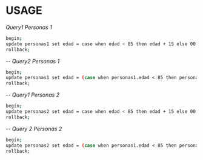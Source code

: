 # USAGE

*Query1 Personas 1*
```sh
begin;
update personas1 set edad = case when edad < 85 then edad + 15 else 00 end where rut in (select rut from ruts);
rollback;
```
--
*Query2 Personas 1*
```sh
begin;
update personas1 set edad = (case when personas1.edad < 85 then personas1.edad + 15 else 00 end) where exists (select from ruts where personas1.rut = ruts.rut);
rollback;
```
--
*Query1 Personas 2*
```sh
begin;
update personas2 set edad = case when edad < 85 then edad + 15 else 00 end where rut in (select rut from ruts);
rollback;
```
--
*Query 2 Personas 2*
```sh
begin;
update personas2 set edad = (case when personas1.edad < 85 then personas2.edad + 15 else 00 end) where exists (select from ruts where personas2.rut = ruts.rut);
rollback;
```